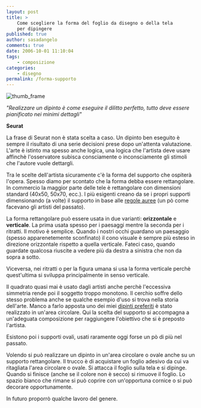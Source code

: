 ```yaml
---
layout: post
title: >
    Come scegliere la forma del foglio da disegno o della tela
    per dipingere
published: true
author: sasadangelo
comments: true
date: 2006-10-01 11:10:04
tags:
    - composizione
categories:
    - disegno
permalink: /forma-supporto
---
```


![thumb_frame](https://www.disegnoepittura.it/wp-content/uploads/thumb_frame.jpg "thumb_frame")

_"Realizzare un dipinto è come eseguire il dilitto perfetto, tutto deve essere pianificato nei minimi dettagli"_

**Seurat**

La frase di Seurat non è stata scelta a caso. Un dipinto ben eseguito è sempre il risultato di una serie decisioni prese dopo un'attenta valutazione. L'arte è istinto ma spesso anche logica, una logica che l'artista deve usare affinchè l'osservatore subisca consciamente o inconsciamente gli stimoli che l'autore vuole dettargli.

Tra le scelte dell'artista sicuramente c'è la forma del supporto che ospiterà l'opera. Spesso diamo per scontato che la forma debba essere rettangolare. In commercio la maggior parte delle tele è rettangolare con dimensioni standard (40x50, 50x70, ecc.). I più esigenti creano da se i propri supporti dimensionando (a volte) il supporto in base alle [regole auree](https://www.disegnoepittura.it/la-sezione-aurea/ "Sezione Aurea") (un pò come facevano gli artisti del passato).

La forma rettangolare può essere usata in due varianti: **orizzontale** e **verticale**. La prima usata spesso per i paesaggi mentre la seconda per i ritratti. Il motivo è semplice. Quando i nostri occhi guardano un paesaggio (spesso apparenetemente sconfinato) il cono visuale è sempre più esteso in direzione orizzontale rispetto a quella verticale. Fateci caso, quando guardate qualcosa riuscite a vedere più da destra a sinistra che non da sopra a sotto.

Viceversa, nei ritratti o per la figura umana si usa la forma verticale perchè quest'ultima si sviluppa principalmente in senso verticale.

Il quadrato quasi mai è usato dagli artisti anche perchè l'eccessiva simmetria rende poi il soggetto troppo monotono. Il cerchio soffre dello stesso problema anche se qualche esempio d'uso si trova nella storia dell'arte. Manco a farlo apposta uno dei miei [dipinti preferiti](http://storiadellarte.com/biografie/raffaello/immraffaello/madonnasegg.jpg "Madonna della Seggiola") è stato realizzato in un'area circolare. Qui la scelta del supporto si accompagna a un'adeguata composizione per raggiungere l'obiettivo che si è preposto l'artista.

Esistono poi i supporti ovali, usati raramente oggi forse un pò di più nel passato.

Volendo si può realizzare un dipinto in un'area circolare o ovale anche su un supporto rettangolare. Il trucco è di acquistare un foglio adesivo da cui va ritagliata l'area circolare o ovale. Si attacca il foglio sulla tela e si dipinge. Quando si finisce (anche se il colore non è secco) si rimuove il foglio. Lo spazio bianco che rimane si può coprire con un'opportuna cornice o si può decorare opportunamente.

In futuro proporrò qualche lavoro del genere.
